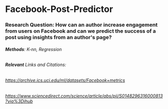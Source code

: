# Facebook-Post-Predictor

### Research Question: How can an author increase engagement from users on Facebook and can we predict the success of a post using insights from an author's page?

###### **Methods**: K-nn, Regression

###### **Relevant** Links and Citations: 
###### 
###### https://archive.ics.uci.edu/ml/datasets/Facebook+metrics
###### https://www.sciencedirect.com/science/article/abs/pii/S0148296316000813?via%3Dihub
